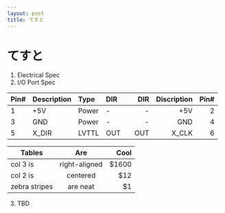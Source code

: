 ```yaml
---
layout: post
title: てすと
---
```


# てすと
1. Electrical Spec
2. I/O Port Spec

|Pin#|Description| Type  | DIR || DIR |Discription|Pin#|
|----|:----------|:------|:--|:--:|--:|----------:|---:|
|   1|        +5V| Power |  -  ||  -  | +5V       |2   |
|   3|        GND| Power |  -  ||  -  | GND       |4   |
|   5|      X_DIR| LVTTL | OUT || OUT | X_CLK     |6   |

| Tables        | Are           | Cool  |
| ------------- |:-------------:| -----:|
| col 3 is      | right-aligned | $1600 |
| col 2 is      | centered      |   $12 |
| zebra stripes | are neat      |    $1 |

3. TBD

